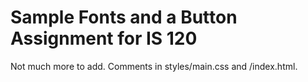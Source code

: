 # Sample Fonts and a Button Assignment for IS 120
Not much more to add. Comments in styles/main.css and /index.html. 
